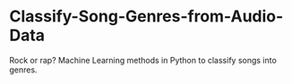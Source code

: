 # Classify-Song-Genres-from-Audio-Data
Rock or rap? Machine Learning methods in Python to classify songs into genres.
